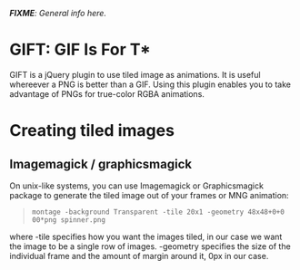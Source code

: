 ***FIXME**: General info here.*

GIFT: GIF Is For T*
===================

GIFT is a jQuery plugin to use tiled image as animations. It is useful
whereever a PNG is better than a GIF. Using this plugin enables you to take
advantage of PNGs for true-color RGBA animations.


Creating tiled images
=====================

Imagemagick / graphicsmagick
----------------------------

On unix-like systems, you can use Imagemagick or Graphicsmagick package to
generate the tiled image out of your frames or MNG animation:

>`montage -background Transparent -tile 20x1 -geometry 48x48+0+0 00*png spinner.png`

where -tile specifies how you want the images tiled, in our case we want the
image to be a single row of images. -geometry specifies the size of the
individual frame and the amount of margin around it, 0px in our case.


